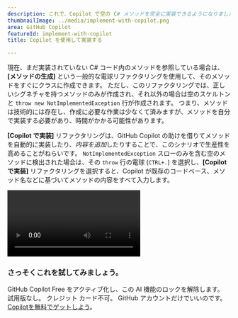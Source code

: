 ```yaml
---
description: これで、Copilot で空の C# メソッドを完全に実装できるようになりました。
thumbnailImage: ../media/implement-with-copilot.png
area: GitHub Copilot
featureId: implement-with-copilot
title: Copilot を使用して実装する

---
```



現在、まだ実装されていない C# コード内のメソッドを参照している場合は、**[メソッドの生成]** という一般的な電球リファクタリングを使用して、そのメソッドをすぐにクラスに作成できます。 ただし、このリファクタリングでは、正しいシグネチャを持つメソッドのみが作成され、それ以外の場合は空のスケルトンと `throw new NotImplementedException` 行が作成されます。 つまり、メソッドは技術的には存在し、作成に必要な作業は少なくて済みますが、メソッドを自分で実装する必要があり、時間がかかる可能性があります。

**[Copilot で実装]** リファクタリングは、GitHub Copilot の助けを借りてメソッドを自動的に実装したり、*内容を追加*したりすることで、このシナリオで生産性を高めることがねらいです。 `NotImplementedException` スローのみを含む空のメソッドに検出された場合は、その `throw` 行の電球 (`CTRL+.`) を選択し、**[Copilot で実装]** リファクタリングを選択すると、Copilot が既存のコードベース、メソッド名などに基づいてメソッドの内容をすべて入力します。

![Copilot を使用して実装する](../media/implement-with-copilot.mp4)

### さっそくこれを試してみましょう。
GitHub Copilot Free をアクティブ化し、この AI 機能のロックを解除します。
試用版なし。 クレジット カード不可。 GitHub アカウントだけでいいのです。 [Copilotを無料でゲットしよう](https://github.com/settings/copilot)。
